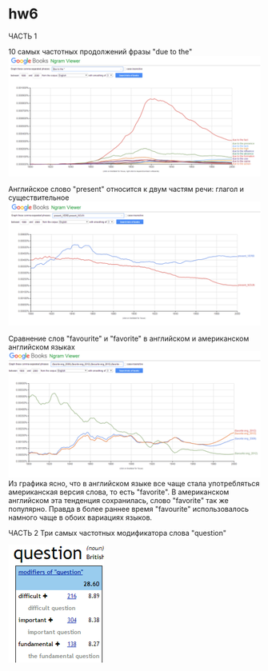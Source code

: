 # hw6
ЧАСТЬ 1

  10 самых частотных продолжений фразы "due to the"
  ![](https://github.com/elieli99/hw6/blob/master/Screenshot%20(8).png?raw=true)

  Английское слово "present" относится к двум частям речи: глагол и существительное
  ![](https://github.com/elieli99/hw6/blob/master/Screenshot%20(9).png?raw=true)

  Сравнение слов "favourite" и "favorite" в английском и американском английском языках
  ![](https://github.com/elieli99/hw6/blob/master/Screenshot%20(10).png?raw=true)
  Из графика ясно, что в английском языке все чаще стала употребляться американская версия слова, то есть "favorite". В    американском английском эта тенденция сохранилась, слово "favorite" так же популярно. Правда в более раннее время "favourite" использовалось намного чаще в обоих вариациях языков. 

ЧАСТЬ 2
Три самых частотных модификатора слова "question"


![](https://github.com/elieli99/hw6/blob/master/Screenshot%20(11).png?raw=true)

